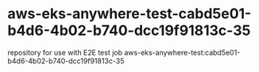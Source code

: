 # aws-eks-anywhere-test-cabd5e01-b4d6-4b02-b740-dcc19f91813c-35
repository for use with E2E test job aws-eks-anywhere-test:cabd5e01-b4d6-4b02-b740-dcc19f91813c-35
